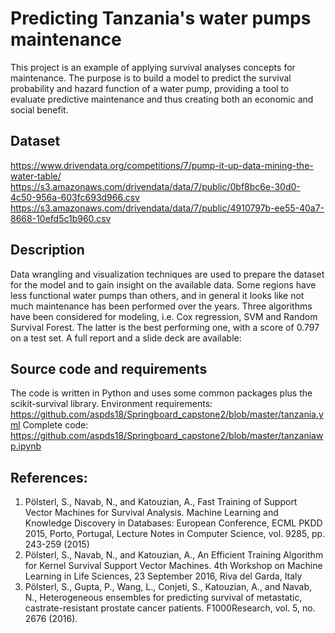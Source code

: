 # Predicting Tanzania's water pumps maintenance
This project is an example of applying survival analyses concepts for maintenance. The purpose is to build a model to predict the survival probability and hazard function of a water pump, providing a tool to evaluate predictive maintenance and thus creating both an economic and social benefit. 
## Dataset
https://www.drivendata.org/competitions/7/pump-it-up-data-mining-the-water-table/
https://s3.amazonaws.com/drivendata/data/7/public/0bf8bc6e-30d0-4c50-956a-603fc693d966.csv 
https://s3.amazonaws.com/drivendata/data/7/public/4910797b-ee55-40a7-8668-10efd5c1b960.csv 
## Description
Data wrangling and visualization techniques are used to prepare the dataset for the model and to gain insight on the available data. Some regions have less functional water pumps than others, and in general it looks like not much maintenance has been performed over the years.
Three algorithms have been considered for modeling, i.e. Cox regression, SVM and Random Survival Forest. The latter is the best performing one, with a score of 0.797 on a test set.
A full report and a slide deck are available:


## Source code and requirements
The code is written in Python and uses some common packages plus the scikit-survival library.
Environment requirements:
https://github.com/aspds18/Springboard_capstone2/blob/master/tanzania.yml 
Complete code:
https://github.com/aspds18/Springboard_capstone2/blob/master/tanzaniawp.ipynb
## References:
1.	Pölsterl, S., Navab, N., and Katouzian, A., Fast Training of Support Vector Machines for Survival Analysis. Machine Learning and Knowledge Discovery in Databases: European Conference, ECML PKDD 2015, Porto, Portugal, Lecture Notes in Computer Science, vol. 9285, pp. 243-259 (2015)
2.	Pölsterl, S., Navab, N., and Katouzian, A., An Efficient Training Algorithm for Kernel Survival Support Vector Machines. 4th Workshop on Machine Learning in Life Sciences, 23 September 2016, Riva del Garda, Italy
3.	Pölsterl, S., Gupta, P., Wang, L., Conjeti, S., Katouzian, A., and Navab, N., Heterogeneous ensembles for predicting survival of metastatic, castrate-resistant prostate cancer patients. F1000Research, vol. 5, no. 2676 (2016).

